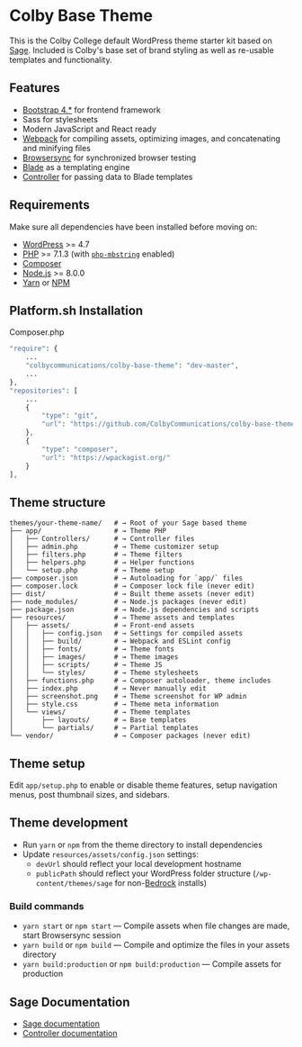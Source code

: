 # Colby Base Theme

This is the Colby College default WordPress theme starter kit based on [Sage](https://roots.io/sage/). Included is Colby's base set of brand styling as well as re-usable templates and functionality.

## Features

-   [Bootstrap 4.\*](https://getbootstrap.com/) for frontend framework
-   Sass for stylesheets
-   Modern JavaScript and React ready
-   [Webpack](https://webpack.github.io/) for compiling assets, optimizing images, and concatenating and minifying files
-   [Browsersync](http://www.browsersync.io/) for synchronized browser testing
-   [Blade](https://laravel.com/docs/5.6/blade) as a templating engine
-   [Controller](https://github.com/soberwp/controller) for passing data to Blade templates

## Requirements

Make sure all dependencies have been installed before moving on:

-   [WordPress](https://wordpress.org/) >= 4.7
-   [PHP](https://secure.php.net/manual/en/install.php) >= 7.1.3 (with [`php-mbstring`](https://secure.php.net/manual/en/book.mbstring.php) enabled)
-   [Composer](https://getcomposer.org/download/)
-   [Node.js](http://nodejs.org/) >= 8.0.0
-   [Yarn](https://yarnpkg.com/en/docs/install) or [NPM](https://www.npmjs.com/)

## Platform.sh Installation

Composer.php

```php
"require": {
    ...
    "colbycommunications/colby-base-theme": "dev-master",
    ...
},
"repositories": [
    ...
    {
        "type": "git",
        "url": "https://github.com/ColbyCommunications/colby-base-theme"
    },
    {
        "type": "composer",
        "url": "https://wpackagist.org/"
    }
],
```

## Theme structure

```shell
themes/your-theme-name/   # → Root of your Sage based theme
├── app/                  # → Theme PHP
│   ├── Controllers/      # → Controller files
│   ├── admin.php         # → Theme customizer setup
│   ├── filters.php       # → Theme filters
│   ├── helpers.php       # → Helper functions
│   └── setup.php         # → Theme setup
├── composer.json         # → Autoloading for `app/` files
├── composer.lock         # → Composer lock file (never edit)
├── dist/                 # → Built theme assets (never edit)
├── node_modules/         # → Node.js packages (never edit)
├── package.json          # → Node.js dependencies and scripts
├── resources/            # → Theme assets and templates
│   ├── assets/           # → Front-end assets
│   │   ├── config.json   # → Settings for compiled assets
│   │   ├── build/        # → Webpack and ESLint config
│   │   ├── fonts/        # → Theme fonts
│   │   ├── images/       # → Theme images
│   │   ├── scripts/      # → Theme JS
│   │   └── styles/       # → Theme stylesheets
│   ├── functions.php     # → Composer autoloader, theme includes
│   ├── index.php         # → Never manually edit
│   ├── screenshot.png    # → Theme screenshot for WP admin
│   ├── style.css         # → Theme meta information
│   └── views/            # → Theme templates
│       ├── layouts/      # → Base templates
│       └── partials/     # → Partial templates
└── vendor/               # → Composer packages (never edit)
```

## Theme setup

Edit `app/setup.php` to enable or disable theme features, setup navigation menus, post thumbnail sizes, and sidebars.

## Theme development

-   Run `yarn` or `npm` from the theme directory to install dependencies
-   Update `resources/assets/config.json` settings:
    -   `devUrl` should reflect your local development hostname
    -   `publicPath` should reflect your WordPress folder structure (`/wp-content/themes/sage` for non-[Bedrock](https://roots.io/bedrock/) installs)

### Build commands

-   `yarn start` or `npm start` — Compile assets when file changes are made, start Browsersync session
-   `yarn build` or `npm build` — Compile and optimize the files in your assets directory
-   `yarn build:production` or `npm build:production` — Compile assets for production

## Sage Documentation

-   [Sage documentation](https://roots.io/sage/docs/)
-   [Controller documentation](https://github.com/soberwp/controller#usage)
